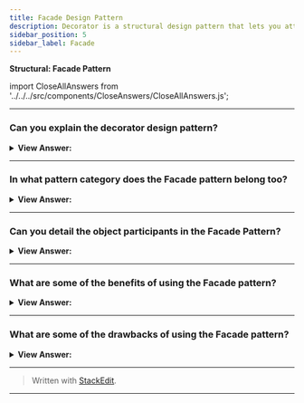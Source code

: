 ```yaml
---
title: Facade Design Pattern
description: Decorator is a structural design pattern that lets you attach new behaviors to objects by placing these objects inside special wrapper objects that contain the behaviors.
sidebar_position: 5
sidebar_label: Facade
---
```


**Structural: Facade Pattern**

import CloseAllAnswers from '../../../src/components/CloseAnswers/CloseAllAnswers.js';

<CloseAllAnswers />

---

### Can you explain the decorator design pattern?

<details className='answer'>
  <summary>
    <strong>View Answer:</strong>
  </summary>
  <div>
    <div>
      <strong>Interview Response:</strong> The Façade pattern provides an interface which shields clients from complex functionality in one or more subsystems. It is a simple pattern that may seem trivial but it is powerful and extremely useful. It is often present in systems that are built around a multi-layer architecture.<br/>
    </div>
    <div>
</div><br />
  <div><strong className="codeExample">Code Example #1:</strong> Modern ES2015+<br /><br />

```js
let orderNumber = 0;

// Facade
class PlaceFoodOrder {
  placeOrder(orderDetails) {
    const orderId = PlaceFoodOrder.generateId();
    let chef;
    if (orderDetails.foodType === 'Main Course') {
      chef = new MainCourseChef();
    } else if (orderDetails.foodType == 'Dessert') {
      chef = new DessertChef();
    }
    return chef.addFoodOrder({ orderId, orderDetails });
  }

  static generateId() {
    return ++orderNumber;
  }
}

// Sub Systems
class FoodOrders {
  constructor() {
    this.orders = [];
  }

  addFoodOrder(order) {
    this.orders.push(order);
    return this.conveyOrder(order);
  }

  timetoMakeOrder() {}
  conveyOrder(order) {}
}

class MainCourseChef extends FoodOrders {
  constructor() {
    super();
    this.assigned = true;
    return this;
  }

  timetoMakeOrder() {
    return Math.floor(Math.random() * 50) + 10;
  }

  conveyOrder({ orderId, orderDetails }) {
    const time = this.timetoMakeOrder();
    console.log(
      `Order number ${orderId}: ${orderDetails.foodDetails} will be served in ${time} minutes.`
    );
  }
}

class DessertChef extends FoodOrders {
  constructor() {
    super();
    this.assigned = true;
    return this;
  }

  timetoMakeOrder() {
    return Math.floor(Math.random() * 30) + 10;
  }

  conveyOrder({ orderId, orderDetails }) {
    const time = this.timetoMakeOrder();
    console.log(
      `Order number ${orderId}: ${orderDetails.foodDetails} will be served in ${time} minutes.`
    );
  }
}

const customer = new PlaceFoodOrder();

const order1 = customer.placeOrder({
  foodType: 'Main Course',
  foodDetails: 'Pasta with Shrimps',
});

const order2 = customer.placeOrder({
  foodType: 'Dessert',
  foodDetails: 'Molten Lava Cake',
});

/*

output:

Order number 1: Pasta with Shrimps will be served in 40 minutes.
Order number 2: Molten Lava Cake will be served in 34 minutes.

*/
```

</div><br />
  <div><strong className="codeExample">Code Example #2:</strong> ES5 Implementation <br /><br />

<img src="/img/javascript-facade.jpg" /><br /><br />

**The objects participating in this pattern are:**

**Façade** -- In example code: _Mortgage_

- knows which subsystems are responsible for a request
- delegates client requests to appropriate subsystem objects

**Sub Systems** -- In example code: _Bank, Credit, Background_

- implements and performs specialized subsystem functionality
- have no knowledge of or reference to the façade

<br/>

```js
let Mortgage = function (name) {
  this.name = name;
};

Mortgage.prototype = {
  applyFor: function (amount) {
    // access multiple subsystems...
    let result = 'approved';
    if (!new Bank().verify(this.name, amount)) {
      result = 'denied';
    } else if (!new Credit().get(this.name)) {
      result = 'denied';
    } else if (!new Background().check(this.name)) {
      result = 'denied';
    }
    return this.name + ' has been ' + result + ' for a ' + amount + ' mortgage';
  },
};

let Bank = function () {
  this.verify = function (name, amount) {
    // complex logic ...
    return true;
  };
};

let Credit = function () {
  this.get = function (name) {
    // complex logic ...
    return true;
  };
};

let Background = function () {
  this.check = function (name) {
    // complex logic ...
    return true;
  };
};

function run() {
  let mortgage = new Mortgage('Joan Templeton');
  let result = mortgage.applyFor('$100,000');

  console.log(result);
}

run();

/*

OUTPUT:

Joan Templeton has been approved for a $100,000 mortgage

*/
```

</div>
 </div>

</details>

---

### In what pattern category does the Facade pattern belong too?

<details>
  <summary>
    <strong>View Answer:</strong>
  </summary>
  <div>
    <div>
      <strong>Interview Response:</strong> The Facade pattern belongs to the Structural design pattern category.
    </div>
  </div>
</details>

---

### Can you detail the object participants in the Facade Pattern?

<details>
  <summary>
    <strong>View Answer:</strong>
  </summary>
  <div>
    <div>
      <strong>Interview Response:</strong> The Facade Pattern has two types of objects represented in this pattern. They include the Facade and the Sub Systems (There can be multiple sub system objects in this pattern).
    </div>
    <br />
    <div></div>

- **Facade** – The Facade knows which sub systems are responsible for a request and delegates client requires to the appropriate subsystem objects.
- **Sub Systems** – A sub system implements and performs specialized sub system actions, but they have no coherent knowledge or reference to the Facade itself.

<br />
  </div>
</details>

---

### What are some of the benefits of using the Facade pattern?

<details>
  <summary>
    <strong>View Answer:</strong>
  </summary>
  <div>
    <div>
      <strong>Interview Response:</strong> You can isolate your code from the complexity of a subsystem.
    </div>

<br />
  </div>
</details>

---

### What are some of the drawbacks of using the Facade pattern?

<details>
  <summary>
    <strong>View Answer:</strong>
  </summary>
  <div>
    <div>
      <strong>Interview Response:</strong> A facade can become a god object coupled to all classes of an app.
    </div>

<br />
  </div>
</details>

---

> Written with [StackEdit](https://stackedit.io/).

---
